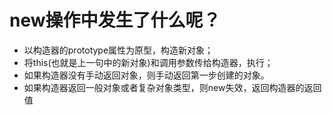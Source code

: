 # new操作中发生了什么呢？
  - 以构造器的prototype属性为原型，构造新对象；
  - 将this(也就是上一句中的新对象)和调用参数传给构造器，执行；
  - 如果构造器没有手动返回对象，则手动返回第一步创建的对象。
  - 如果构造器返回一般对象或者复杂对象类型，则new失效，返回构造器的返回值
